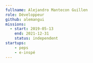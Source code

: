 ```yaml
---
fullname: Alejandro Mantecon Guillen
role: Développeur
github: alemangui
missions:
  - start: 2019-05-13
    end: 2021-12-31
    status: independent
startups:
    - peps
    - e-inspé
---
```

